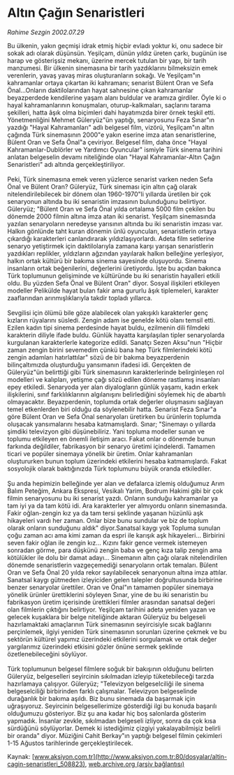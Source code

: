 # Altın Çağın Senaristleri

*Rahime Sezgin 2002.07.29*

<div class="pNewsDetailMainContent" itemprop="articleBody">
 Bu ülkenin, yakın geçmişi idrak etmiş hiçbir evladı yoktur ki, onu sadece bir sokak adı olarak düşünsün. Yeşilçam, dünün yıldız üreten çarkı, bugünün ise harap ve gösterişsiz mekanı, üzerine mercek tutulan bir yapı, bir tarih manzumesi. Bir ülkenin sinemasına bir tarih yazdıklarını bilmeksizin emek verenlerin, yavaş yavaş miras oluşturanların sokağı. Ve Yeşilçam"ın kahramanlar ortaya çıkartan iki kahramanı; senarist Bülent Oran ve Sefa Önal...Onların daktilolarından hayat sahnesine çıkan kahramanlar beyazperdede kendilerine yaşam alanı buldular ve aramıza girdiler. Öyle ki o hayal kahramanlarının konuşmaları, oturup-kalkmaları, saçlarını tarama şekilleri, hatta âşık olma biçimleri dahi hayatımızda birer örnek teşkil etti. Yönetmenliğini Mehmet Güleryüz"ün yaptığı, senaryosunu Feza Sınar"ın yazdığı "Hayal Kahramanları" adlı belgesel film, vizörü, Yeşilçam"ın altın çağında Türk sinemasının 2000"e yakın eserine imza atan senaristlerine, Bülent Oran ve Sefa Önal"a çeviriyor. Belgesel film, daha önce "Hayal Kahramanlar-Dublörler ve Yardımcı Oyuncular" ismiyle Türk sinema tarihini anlatan belgeselin devamı niteliğinde olan "Hayal Kahramanlar-Altın Çağın Senaristleri" adı altında gerçekleştiriliyor.
 <br/>
 <br/>
 Peki, Türk sinemasına emek veren yüzlerce senarist varken neden Sefa Önal ve Bülent Oran? Güleryüz, Türk sineması için altın çağ olarak nitelendirilebilecek bir dönem olan 1960-1970"li yıllarda üretilen bir çok senaryonun altında bu iki senaristin imzasının bulunduğunu belirtiyor. Güleryüz; "Bülent Oran ve Sefa Önal yılda ortalama 5000 film çekilen bu dönemde 2000 filmin altına imza atan iki senarist. Yeşilçam sinemasında yazılan senaryoların neredeyse yarısının altında bu iki senaristin imzası var. Halkın gönlünde taht kuran dönemin ünlü oyuncuları, senaristlerin ortaya çıkardığı karakterleri canlandırarak yıldızlaşıyorlardı. Adeta film setlerine senaryo yetiştirmek için daktilolarıyla zamana karşı yarışan senaristlerin yazdıkları replikler, yıldızların ağzından yayılarak halkın belleğine yerleşiyor, halkın ortak kültürü bir bakıma sinema sayesinde oluşuyordu. Sinema insanların ortak beğenilerini, değerlerini üretiyordu. İşte bu açıdan bakınca Türk toplumunun gelişiminde ve kültüründe bu iki senaristin hayalleri etkili oldu. Bu yüzden Sefa Önal ve Bülent Oran" diyor. Sosyal ilişkileri etkileyen modeller Pelikülde hayat bulan fakir ama gururlu âşık tiplemeleri, karakter zaaflarından arınmışlıklarıyla takdir topladı yıllarca.
 <br/>
 <br/>
 Sevgilisi için ölümü bile göze alabilecek olan yakışıklı karakterler genç kızların rüyalarını süsledi. Zengin adam ise genelde kötü olanı temsil etti. Ezilen kadın tipi sinema perdesinde hayat buldu, ezilmenin dili filmdeki karakterin diliyle ifade buldu. Günlük hayatta karşılaşılan tipler senaryolarda kurgulanan karakterlerle kategorize edildi. Sanatçı Sezen Aksu"nun "Hiçbir zaman zengin birini sevemedim çünkü bana hep Türk filmlerindeki kötü zengin adamları hatırlattılar" sözü de bir bakıma beyazperdenin bilinçaltımızda oluşturduğu yansımanın ifadesi idi. Gerçekten de Güleryüz"ün belirttiği gibi Türk sinemasının karakterlerinde belirginleşen rol modelleri ve kalıpları, yetişme çağı sözü edilen döneme rastlamış insanları epey etkiledi. Senaryoda yer alan diyalogların günlük yaşamı, kadın erkek ilişkilerini, sınıf farklılıklarının algılanışını belirlediğini söylemek hiç de abartılı olmayacaktır. Beyazperdenin, toplumda ortak değerler oluşmasını sağlayan temel etkenlerden biri olduğu da söylenebilir hatta. Senarist Feza Sınar"a göre Bülent Oran ve Sefa Önal senaryoları üretirken bu ürünlerin toplumda oluşacak yansımalarını hesaba katmamışlardı. Sınar; "Sinemayı o yıllarda şimdiki televizyon gibi düşünebiliriz. Yani topluma modeller sunan ve toplumu etkileyen en önemli iletişim aracı. Fakat onlar o dönemde bunun farkında değildiler, fabrikasyon bir senaryo üretimi içindelerdi. Tamamen ticari ve popüler sinemaya yönelik bir üretim. Onlar kahramanları oluştururken bunun toplum üzerindeki etkilerini hesaba katmamışlardı. Fakat sosyolojik olarak baktığınızda Türk toplumunu büyük oranda etkilediler.
 <br/>
 <br/>
 Şu anda hepimizin belleğinde yer alan ve defalarca izlemiş olduğumuz Arım Balım Peteğim, Ankara Ekspresi, Vesikalı Yarim, Bodrum Hakimi gibi bir çok filmin senaryosunu bu iki senarist yazdı. Onların sunduğu kahramanlar ya tam iyi ya da tam kötü idi. Ara karakterler yer almıyordu onların sinemasında. Fakir oğlan-zengin kız ya da tam tersi şeklinde yaşanan hüzünlü aşk hikayeleri vardı her zaman. Onlar bize bunu sundular ve biz de toplum olarak onların sunduğunu aldık" diyor.Sanatsal kaygı yok Topluma sunulan çoğu zaman acı ama kimi zaman da espri ile karışık aşk hikayeleri... Birbirini seven fakir oğlan ile zengin kız... Kızını fakir gence vermek istemeyen sonradan görme, para düşkünü zengin baba ve genç kıza talip zengin ama kötülükler ile dolu bir damat adayı... Sinemanın altın çağı olarak nitelendirilen dönemde senaristlerin vazgeçemediği senaryoların ortak temaları. Bülent Oran ve Sefa Önal 20 yılda rekor sayılabilecek senaryonun altına imza attılar. Sanatsal kaygı gütmeden izleyiciden gelen talepler doğrultusunda birbirine benzer senaryolar ürettiler. Oran ve Önal"ın tamamen popüler sinemaya yönelik ürünler ürettiklerini söyleyen Sınar, yine de bu iki senaristin bu fabrikasyon üretim içerisinde ürettikleri filmler arasından sanatsal değeri olan filmlerin çıktığını belirtiyor. Yeşilçam tarihini adeta yeniden yazan ve gelecek kuşaklara bir belge niteliğinde aktaran Güleryüz bu belgeseli hazırlamaktaki amaçlarının Türk sinemasının seyircisiyle sıcak bağlarını perçinlemek, ilgiyi yeniden Türk sinemasının sorunları üzerine çekmek ve bu sektörün kültürel yapımız üzerindeki etkilerini sorgulamak ve ortak değer yargılarımız üzerindeki etkisini gözler önüne sermek şeklinde özetlenebileceğini söylüyor.
 <br/>
 <br/>
 Türk toplumunun belgesel filmlere soğuk bir bakışının olduğunu belirten Güleryüz, belgeselleri seyircinin sıkılmadan izleyip tüketebileceği tarzda hazırlamaya çalışıyor. Güleryüz; "Televizyon belgeselciliği ile sinema belgeselciliği birbirinden farklı çalışmalar. Televizyon belgeselinde durağanlık bir bakıma aşıldı. Biz bunu sinemada da başarmak için uğraşıyoruz. Seyircinin belgesellerimize gösterdiği ilgi bu konuda başarılı olduğumuzu gösteriyor. Biz şu ana kadar hiç boş salonlarda gösterim yapmadık. İnsanlar zevkle, sıkılmadan belgeseli izliyor, sonra da çok kısa sürdüğünü söylüyorlar. Demek ki istediğimiz çizgiyi yakalayabilmişiz belirli bir oranda" diyor. Müziğini Cahit Berkay"ın yaptığı belgesel filmin çekimleri 1-15 Ağustos tarihlerinde gerçekleştirilecek.
 <br/>
</div>


Kaynak: [www.aksiyon.com.tr](http://www.aksiyon.com.tr:80/dosyalar/altin-cagin-senaristleri_508823), [web.archive.org (arşiv bağlantısı)](http://web.archive.org/web/20150701010452/http://www.aksiyon.com.tr:80/dosyalar/altin-cagin-senaristleri_508823)
